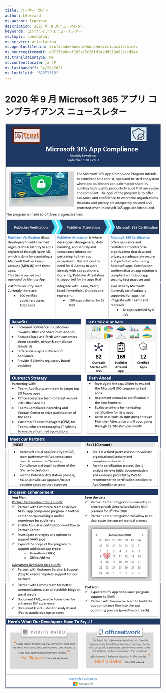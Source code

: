 ```yaml
---
title: ユーザー ガイド
author: LGerrard
ms.author: legerrar
description: 2020 年 9 月ニュースレター
keywords: コンプライアンスニュースレター
ms.topic: conceptual
ms.service: attestation
ms.openlocfilehash: 518f423d06b094a6980c29621cc1ba2311261c0c
ms.sourcegitcommit: e97156a6eaf1d5ec5c26fd14add210a92bacd944
ms.translationtype: MT
ms.contentlocale: ja-JP
ms.lasthandoff: 04/28/2021
ms.locfileid: "52071313"
---
```

# <a name="september-2020-microsoft-365-app-compliance-newsletter"></a>2020 年 9 月 Microsoft 365 アプリ コンプライアンス ニュースレター


![Alt テキスト ](../media/Sept_SS1.PNG)
 ![ Alt テキスト Alt テキスト ](../media/Sept_SS2.PNG)
 ![ ](../media/Sept_SS3.PNG)
 ![ Alt テキスト](../media/Sept_SS4.PNG)

